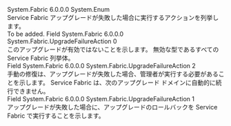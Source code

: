 <Type Name="UpgradeFailureAction" FullName="System.Fabric.UpgradeFailureAction">
  <TypeSignature Language="C#" Value="public enum UpgradeFailureAction" />
  <TypeSignature Language="ILAsm" Value=".class public auto ansi sealed UpgradeFailureAction extends System.Enum" />
  <TypeSignature Language="DocId" Value="T:System.Fabric.UpgradeFailureAction" />
  <TypeSignature Language="VB.NET" Value="Public Enum UpgradeFailureAction" />
  <TypeSignature Language="F#" Value="type UpgradeFailureAction = " />
  <AssemblyInfo>
    <AssemblyName>System.Fabric</AssemblyName>
    <AssemblyVersion>6.0.0.0</AssemblyVersion>
  </AssemblyInfo>
  <Base>
    <BaseTypeName>System.Enum</BaseTypeName>
  </Base>
  <Docs>
    <summary>
      <para>Service Fabric アップグレードが失敗した場合に実行するアクションを列挙します。</para>
    </summary>
    <remarks>To be added.</remarks>
  </Docs>
  <Members>
    <Member MemberName="Invalid">
      <MemberSignature Language="C#" Value="Invalid" />
      <MemberSignature Language="ILAsm" Value=".field public static literal valuetype System.Fabric.UpgradeFailureAction Invalid = int32(0)" />
      <MemberSignature Language="DocId" Value="F:System.Fabric.UpgradeFailureAction.Invalid" />
      <MemberSignature Language="VB.NET" Value="Invalid" />
      <MemberSignature Language="F#" Value="Invalid = 0" Usage="System.Fabric.UpgradeFailureAction.Invalid" />
      <MemberType>Field</MemberType>
      <AssemblyInfo>
        <AssemblyName>System.Fabric</AssemblyName>
        <AssemblyVersion>6.0.0.0</AssemblyVersion>
      </AssemblyInfo>
      <ReturnValue>
        <ReturnType>System.Fabric.UpgradeFailureAction</ReturnType>
      </ReturnValue>
      <MemberValue>0</MemberValue>
      <Docs>
        <summary>
          <para>このアップグレードが有効ではないことを示します。 無効な型であるすべての Service Fabric 列挙体。</para>
        </summary>
      </Docs>
    </Member>
    <Member MemberName="Manual">
      <MemberSignature Language="C#" Value="Manual" />
      <MemberSignature Language="ILAsm" Value=".field public static literal valuetype System.Fabric.UpgradeFailureAction Manual = int32(2)" />
      <MemberSignature Language="DocId" Value="F:System.Fabric.UpgradeFailureAction.Manual" />
      <MemberSignature Language="VB.NET" Value="Manual" />
      <MemberSignature Language="F#" Value="Manual = 2" Usage="System.Fabric.UpgradeFailureAction.Manual" />
      <MemberType>Field</MemberType>
      <AssemblyInfo>
        <AssemblyName>System.Fabric</AssemblyName>
        <AssemblyVersion>6.0.0.0</AssemblyVersion>
      </AssemblyInfo>
      <ReturnValue>
        <ReturnType>System.Fabric.UpgradeFailureAction</ReturnType>
      </ReturnValue>
      <MemberValue>2</MemberValue>
      <Docs>
        <summary>
          <para>手動の修復は、アップグレードが失敗した場合、管理者が実行する必要があることを示します。 Service Fabric は、次のアップグレード ドメインに自動的に続行できません。</para>
        </summary>
      </Docs>
    </Member>
    <Member MemberName="Rollback">
      <MemberSignature Language="C#" Value="Rollback" />
      <MemberSignature Language="ILAsm" Value=".field public static literal valuetype System.Fabric.UpgradeFailureAction Rollback = int32(1)" />
      <MemberSignature Language="DocId" Value="F:System.Fabric.UpgradeFailureAction.Rollback" />
      <MemberSignature Language="VB.NET" Value="Rollback" />
      <MemberSignature Language="F#" Value="Rollback = 1" Usage="System.Fabric.UpgradeFailureAction.Rollback" />
      <MemberType>Field</MemberType>
      <AssemblyInfo>
        <AssemblyName>System.Fabric</AssemblyName>
        <AssemblyVersion>6.0.0.0</AssemblyVersion>
      </AssemblyInfo>
      <ReturnValue>
        <ReturnType>System.Fabric.UpgradeFailureAction</ReturnType>
      </ReturnValue>
      <MemberValue>1</MemberValue>
      <Docs>
        <summary>
          <para>アップグレードが失敗した場合に、アップグレードのロールバックを Service Fabric で実行することを示します。</para>
        </summary>
      </Docs>
    </Member>
  </Members>
</Type>